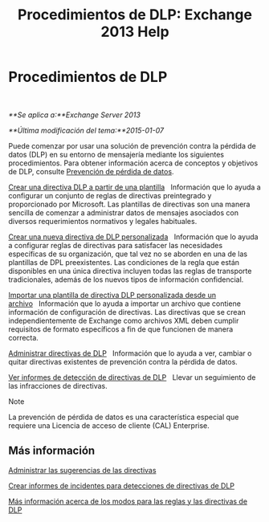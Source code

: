 ﻿---
title: 'Procedimientos de DLP: Exchange 2013 Help'
TOCTitle: Procedimientos de DLP
ms:assetid: e2f575aa-552e-4dcc-8d7b-1ffd697d67df
ms:mtpsurl: https://technet.microsoft.com/es-es/library/JJ657736(v=EXCHG.150)
ms:contentKeyID: 49895978
ms.date: 04/23/2018
mtps_version: v=EXCHG.150
ms.translationtype: HT
---

# Procedimientos de DLP

 

_**Se aplica a:**Exchange Server 2013_

_**Última modificación del tema:**2015-01-07_

Puede comenzar por usar una solución de prevención contra la pérdida de datos (DLP) en su entorno de mensajería mediante los siguientes procedimientos. Para obtener información acerca de conceptos y objetivos de DLP, consulte [Prevención de pérdida de datos](technical-overview-of-dlp-data-loss-prevention-in-exchange.md).

[Crear una directiva DLP a partir de una plantilla](how-to-new-dlp-data-loss-prevention-policy-template.md)   Información que lo ayuda a configurar un conjunto de reglas de directivas preintegrado y proporcionado por Microsoft. Las plantillas de directivas son una manera sencilla de comenzar a administrar datos de mensajes asociados con diversos requerimientos normativos y legales habituales.

[Crear una nueva directiva de DLP personalizada](create-a-custom-dlp-policy-exchange-2013-help.md)   Información que lo ayuda a configurar reglas de directivas para satisfacer las necesidades específicas de su organización, que tal vez no se aborden en una de las plantillas de DPL preexistentes. Las condiciones de la regla que están disponibles en una única directiva incluyen todas las reglas de transporte tradicionales, además de los nuevos tipos de información confidencial.

[Importar una plantilla de directiva DLP personalizada desde un archivo](import-a-custom-dlp-policy-template-from-a-file-exchange-2013-help.md)   Información que lo ayuda a importar un archivo que contiene información de configuración de directivas. Las directivas que se crean independientemente de Exchange como archivos XML deben cumplir requisitos de formato específicos a fin de que funcionen de manera correcta.

[Administrar directivas de DLP](manage-dlp-policies-exchange-2013-help.md)   Información que lo ayuda a ver, cambiar o quitar directivas existentes de prevención contra la pérdida de datos.

[Ver informes de detección de directivas de DLP](view-dlp-policy-detection-reports-exchange-2013-help.md)   Llevar un seguimiento de las infracciones de directivas.


> [!NOTE]
> La prevención de pérdida de datos es una característica especial que requiere una Licencia de acceso de cliente (CAL) Enterprise.



## Más información

[Administrar las sugerencias de las directivas](how-to-configure-and-manage-policy-tips-a-dlp-feature-exchange.md)

[Crear informes de incidentes para detecciones de directivas de DLP](create-incident-reports-for-dlp-policy-detections-exchange-2013-help.md)

[Más información acerca de los modos para las reglas y las directivas de DLP](https://technet.microsoft.com/es-es/library/jj156481\(v=exchg.150\))

